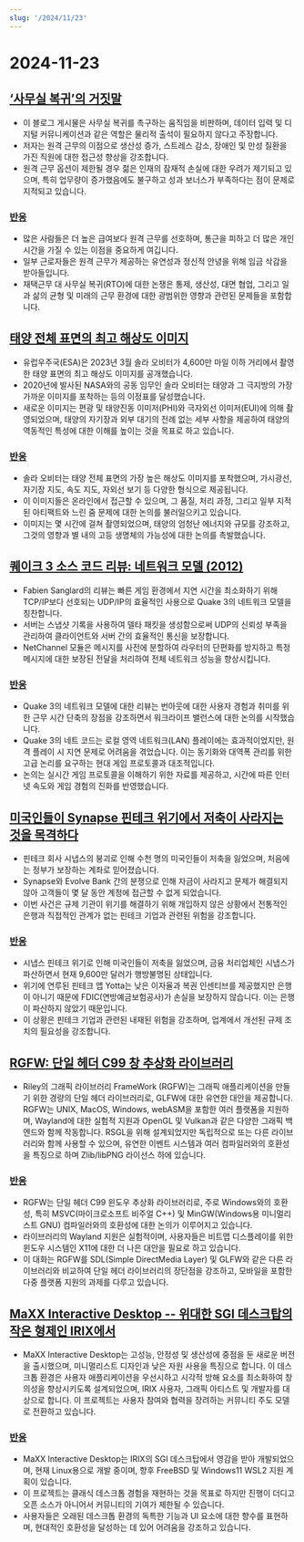```yaml
---
slug: '/2024/11/23'
---
```


# 2024-11-23

## [‘사무실 복귀’의 거짓말](https://blog.avas.space/rto/)

- 이 블로그 게시물은 사무실 복귀를 촉구하는 움직임을 비판하며, 데이터 입력 및 디지털 커뮤니케이션과 같은 역할은 물리적 출석이 필요하지 않다고 주장합니다.
- 저자는 원격 근무의 이점으로 생산성 증가, 스트레스 감소, 장애인 및 만성 질환을 가진 직원에 대한 접근성 향상을 강조합니다.
- 원격 근무 옵션이 제한될 경우 젊은 인재의 잠재적 손실에 대한 우려가 제기되고 있으며, 특히 업무량이 증가했음에도 불구하고 성과 보너스가 부족하다는 점이 문제로 지적되고 있습니다.

### [반응](https://news.ycombinator.com/item?id=42221623)

- 많은 사람들은 더 높은 급여보다 원격 근무를 선호하며, 통근을 피하고 더 많은 개인 시간을 가질 수 있는 이점을 중요하게 여깁니다.
- 일부 근로자들은 원격 근무가 제공하는 유연성과 정신적 안녕을 위해 임금 삭감을 받아들입니다.
- 재택근무 대 사무실 복귀(RTO)에 대한 논쟁은 통제, 생산성, 대면 협업, 그리고 일과 삶의 균형 및 미래의 근무 환경에 대한 광범위한 영향과 관련된 문제들을 포함합니다.

## [태양 전체 표면의 최고 해상도 이미지](https://www.smithsonianmag.com/smart-news/check-out-the-highest-resolution-images-ever-captured-of-the-suns-entire-surface-180985518/)

- 유럽우주국(ESA)은 2023년 3월 솔라 오비터가 4,600만 마일 이하 거리에서 촬영한 태양 표면의 최고 해상도 이미지를 공개했습니다.
- 2020년에 발사된 NASA와의 공동 임무인 솔라 오비터는 태양과 그 극지방의 가장 가까운 이미지를 포착하는 등의 이정표를 달성했습니다.
- 새로운 이미지는 편광 및 태양진동 이미저(PHI)와 극자외선 이미저(EUI)에 의해 촬영되었으며, 태양의 자기장과 외부 대기의 전례 없는 세부 사항을 제공하여 태양의 역동적인 특성에 대한 이해를 높이는 것을 목표로 하고 있습니다.

### [반응](https://news.ycombinator.com/item?id=42220155)

- 솔라 오비터는 태양 전체 표면의 가장 높은 해상도 이미지를 포착했으며, 가시광선, 자기장 지도, 속도 지도, 자외선 보기 등 다양한 형식으로 제공됩니다.
- 이 이미지들은 온라인에서 접근할 수 있으며, 그 품질, 처리 과정, 그리고 일부 지적된 아티팩트와 느린 줌 문제에 대한 논의를 불러일으키고 있습니다.
- 이미지는 몇 시간에 걸쳐 촬영되었으며, 태양의 엄청난 에너지와 규모를 강조하고, 그것의 영향과 별 내의 고등 생명체의 가능성에 대한 논의를 촉발했습니다.

## [퀘이크 3 소스 코드 리뷰: 네트워크 모델 (2012)](https://fabiensanglard.net/quake3/network.php)

- Fabien Sanglard의 리뷰는 빠른 게임 환경에서 지연 시간을 최소화하기 위해 TCP/IP보다 선호되는 UDP/IP의 효율적인 사용으로 Quake 3의 네트워크 모델을 칭찬합니다.
- 서버는 스냅샷 기록을 사용하여 델타 패킷을 생성함으로써 UDP의 신뢰성 부족을 관리하여 클라이언트와 서버 간의 효율적인 통신을 보장합니다.
- NetChannel 모듈은 메시지를 사전에 분할하여 라우터의 단편화를 방지하고 특정 메시지에 대한 보장된 전달을 처리하여 전체 네트워크 성능을 향상시킵니다.

### [반응](https://news.ycombinator.com/item?id=42218532)

- Quake 3의 네트워크 모델에 대한 리뷰는 번아웃에 대한 사용자 경험과 취미를 위한 근무 시간 단축의 장점을 강조하면서 워크라이프 밸런스에 대한 논의를 시작했습니다.
- Quake 3의 네트 코드는 로컬 영역 네트워크(LAN) 플레이에는 효과적이었지만, 원격 플레이 시 지연 문제로 어려움을 겪었습니다. 이는 동기화와 대역폭 관리를 위한 고급 논리를 요구하는 현대 게임 프로토콜과 대조적입니다.
- 논의는 실시간 게임 프로토콜을 이해하기 위한 자료를 제공하고, 시간에 따른 인터넷 속도와 게임 경험의 진화를 반영했습니다.

## [미국인들이 Synapse 핀테크 위기에서 저축이 사라지는 것을 목격하다](https://www.cnbc.com/2024/11/22/synapse-bankruptcy-thousands-of-americans-see-their-savings-vanish.html)

- 핀테크 회사 시냅스의 붕괴로 인해 수천 명의 미국인들이 저축을 잃었으며, 처음에는 정부가 보장하는 계좌로 믿어졌습니다.
- Synapse와 Evolve Bank 간의 분쟁으로 인해 자금이 사라지고 문제가 해결되지 않아 고객들이 몇 달 동안 계정에 접근할 수 없게 되었습니다.
- 이번 사건은 규제 기관이 위기를 해결하기 위해 개입하지 않은 상황에서 전통적인 은행과 직접적인 관계가 없는 핀테크 기업과 관련된 위험을 강조합니다.

### [반응](https://news.ycombinator.com/item?id=42219407)

- 시냅스 핀테크 위기로 인해 미국인들이 저축을 잃었으며, 금융 처리업체인 시냅스가 파산하면서 현재 9,600만 달러가 행방불명된 상태입니다.
- 위기에 연루된 핀테크 앱 Yotta는 낮은 이자율과 복권 인센티브를 제공했지만 은행이 아니기 때문에 FDIC(연방예금보험공사)가 손실을 보장하지 않습니다. 이는 은행이 파산하지 않았기 때문입니다.
- 이 상황은 핀테크 기업과 관련된 내재된 위험을 강조하며, 업계에서 개선된 규제 조치의 필요성을 강조합니다.

## [RGFW: 단일 헤더 C99 창 추상화 라이브러리](https://github.com/ColleagueRiley/RGFW)

- Riley의 그래픽 라이브러리 FrameWork (RGFW)는 그래픽 애플리케이션을 만들기 위한 경량의 단일 헤더 라이브러리로, GLFW에 대한 유연한 대안을 제공합니다. RGFW는 UNIX, MacOS, Windows, webASM을 포함한 여러 플랫폼을 지원하며, Wayland에 대한 실험적 지원과 OpenGL 및 Vulkan과 같은 다양한 그래픽 백엔드와 함께 작동합니다. RSGL을 위해 설계되었지만 독립적으로 또는 다른 라이브러리와 함께 사용할 수 있으며, 유연한 이벤트 시스템과 여러 컴파일러와의 호환성을 특징으로 하며 Zlib/libPNG 라이선스 하에 있습니다.

### [반응](https://news.ycombinator.com/item?id=42217535)

- RGFW는 단일 헤더 C99 윈도우 추상화 라이브러리로, 주로 Windows와의 호환성, 특히 MSVC(마이크로소프트 비주얼 C++) 및 MinGW(Windows용 미니멀리스트 GNU) 컴파일러와의 호환성에 대한 논의가 이루어지고 있습니다.
- 라이브러리의 Wayland 지원은 실험적이며, 사용자들은 비트맵 디스플레이를 위한 윈도우 시스템인 X11에 대한 더 나은 대안을 필요로 하고 있습니다.
- 이 대화는 RGFW를 SDL(Simple DirectMedia Layer) 및 GLFW와 같은 다른 라이브러리와 비교하여 단일 헤더 라이브러리의 장단점을 강조하고, 모바일을 포함한 다중 플랫폼 지원의 과제를 다루고 있습니다.

## [MaXX Interactive Desktop -- 위대한 SGI 데스크탑의 작은 형제인 IRIX에서](https://docs.maxxinteractive.com/)

- MaXX Interactive Desktop는 고성능, 안정성 및 생산성에 중점을 둔 새로운 버전을 출시했으며, 미니멀리스트 디자인과 낮은 자원 사용을 특징으로 합니다. 이 데스크톱 환경은 사용자 애플리케이션을 우선시하고 시각적 방해 요소를 최소화하여 창의성을 향상시키도록 설계되었으며, IRIX 사용자, 그래픽 아티스트 및 개발자를 대상으로 합니다. 이 프로젝트는 사용자 참여와 협력을 장려하는 커뮤니티 주도 모델로 전환하고 있습니다.

### [반응](https://news.ycombinator.com/item?id=42218184)

- MaXX Interactive Desktop는 IRIX의 SGI 데스크탑에서 영감을 받아 개발되었으며, 현재 Linux용으로 개발 중이며, 향후 FreeBSD 및 Windows11 WSL2 지원 계획이 있습니다.
- 이 프로젝트는 클래식 데스크톱 경험을 재현하는 것을 목표로 하지만 진행이 더디고 오픈 소스가 아니어서 커뮤니티의 기여가 제한될 수 있습니다.
- 사용자들은 오래된 데스크톱 환경의 독특한 기능과 UI 요소에 대한 향수를 표현하며, 현대적인 호환성을 달성하는 데 있어 어려움을 강조하고 있습니다.

<head>
  <meta property="og:title" content="‘사무실 복귀’의 거짓말" />
  <meta property="og:type" content="website" />
  <meta property="og:image" content="https://og.cho.sh/api/og/?title=%E2%80%98%EC%82%AC%EB%AC%B4%EC%8B%A4%20%EB%B3%B5%EA%B7%80%E2%80%99%EC%9D%98%20%EA%B1%B0%EC%A7%93%EB%A7%90&subheading=2024%EB%85%84%2011%EC%9B%94%2023%EC%9D%BC%20%ED%86%A0%EC%9A%94%EC%9D%BC%3A%20%ED%95%B4%EC%BB%A4%EB%89%B4%EC%8A%A4%20%EC%9A%94%EC%95%BD" />
</head>
